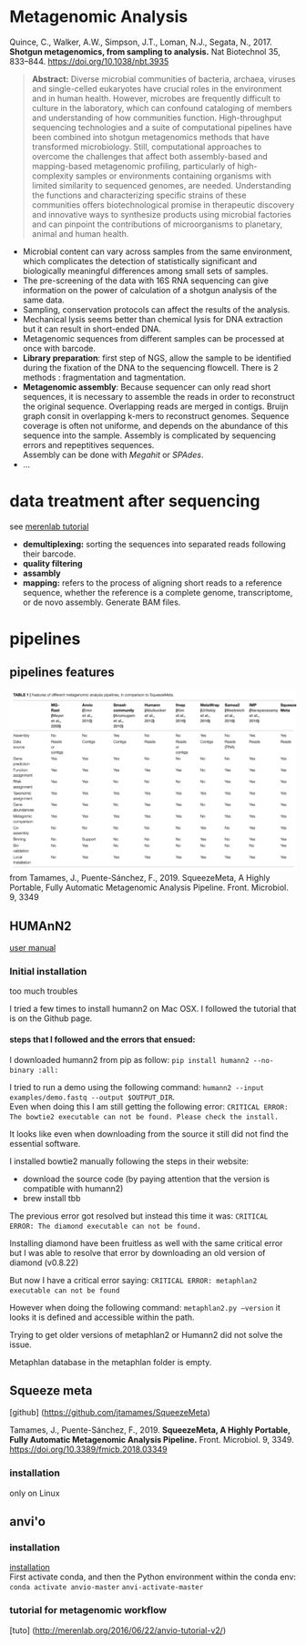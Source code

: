 # Metagenomic Analysis
Quince, C., Walker, A.W., Simpson, J.T., Loman, N.J., Segata, N., 2017. **Shotgun metagenomics, from sampling to analysis.** Nat Biotechnol 35, 833–844. <https://doi.org/10.1038/nbt.3935>
> **Abstract:** Diverse microbial communities of bacteria, archaea, viruses and single-celled eukaryotes have crucial roles in the environment and in human health. However, microbes are frequently difficult to culture in the laboratory, which can confound cataloging
of members and understanding of how communities function. High-throughput sequencing technologies and a suite of computational pipelines have been combined into shotgun metagenomics methods that have transformed microbiology. Still, computational approaches to overcome the challenges that affect both assembly-based and mapping-based metagenomic profiling, particularly of high-complexity samples or environments containing organisms with limited similarity to sequenced genomes, are needed. Understanding the functions and characterizing specific strains of these communities offers biotechnological promise in therapeutic discovery and innovative ways to synthesize products using microbial factories and can pinpoint the contributions of microorganisms to planetary, animal and human health.

- Microbial content can vary across samples from the same environment, which complicates the detection of statistically significant and biologically meaningful differences among small sets of samples. 
- The pre-screening of the data with 16S RNA sequencing can give information on the power of calculation of a shotgun analysis of the same data.  
- Sampling, conservation protocols can affect the results of the analysis. 
- Mechanical lysis seems better than chemical lysis for DNA extraction but it can result in short-ended DNA.
- Metagenomic sequences from different samples can be processed at once with barcode. 
- **Library preparation**: first step of NGS, allow the sample to be identified during the fixation of the DNA to the sequencing flowcell. There is 2 methods : fragmentation and tagmentation.
- **Metagenomic assembly**: Because sequencer can only read short sequences, it is necessary to assemble the reads in order to reconstruct the original sequence. Overlapping reads are merged in contigs. Bruijn graph consit in overlapping k-mers to reconstruct genomes. Sequence coverage is often not uniforme, and depends on the abundance of this sequence into the sample. Assembly is complicated by sequencing errors and repeptitives sequences.     
Assembly can be done with *Megahit* or *SPAdes*.
- ...

# data treatment after sequencing 
see [merenlab tutorial](http://merenlab.org/tutorials/assembly-based-metagenomics/)

- **demultiplexing:**  sorting the sequences into separated reads following their barcode. 
- **quality filtering**
- **assambly** 
- **mapping:** refers to the process of aligning short reads to a reference sequence, whether the reference is a complete genome, transcriptome, or de novo assembly. Generate BAM files. 


# pipelines
## pipelines features
![](ims/pipelines_features.jpeg) from Tamames, J., Puente-Sánchez, F., 2019. SqueezeMeta, A Highly Portable, Fully Automatic Metagenomic Analysis Pipeline. Front. Microbiol. 9, 3349


## HUMAnN2
[user manual](https://github.com/biobakery/humann)
### Initial installation 
too much troubles

I tried a few times to install humann2 on Mac OSX.
I followed the tutorial that is on the Github page.

#### steps that I followed and the errors that ensued:
I downloaded humann2 from pip as follow: `pip install humann2 --no-binary :all:`

I tried to run a demo using the following command: `humann2 --input examples/demo.fastq --output $OUTPUT_DIR`.  
Even when doing this I am still getting the following error: `CRITICAL ERROR: The bowtie2 executable can not be found. Please check the install.`

It looks like even when downloading from the source it still did not find the essential software.

I installed bowtie2 manually following the steps in their website:
- download the source code (by paying attention that the version is compatible with humann2)
- brew install tbb

The previous error got resolved but instead this time it was: `CRITICAL ERROR: The diamond executable can not be found.`

Installing diamond have been fruitless as well with the same critical error but I was able to resolve that error by downloading an old version of diamond (v0.8.22)

But now I have a critical error saying: `CRITICAL ERROR: metaphlan2 executable can not be found`

However when doing the following command: `metaphlan2.py —version` it looks it is defined and accessible within the path.

Trying to get older versions of metaphlan2 or Humann2 did not solve the issue.

Metaphlan database in the metaphlan folder is empty. 

## Squeeze meta 
[github] (https://github.com/jtamames/SqueezeMeta)  
 
Tamames, J., Puente-Sánchez, F., 2019. **SqueezeMeta, A Highly Portable, Fully Automatic Metagenomic Analysis Pipeline.** Front. Microbiol. 9, 3349. <https://doi.org/10.3389/fmicb.2018.03349>

### installation 
only on Linux 

## anvi'o
### installation
[installation](http://merenlab.org/2016/06/26/installation-v2/)  
First activate conda, and then the Python environment within the conda env:
`conda activate anvio-master`
`anvi-activate-master`

### tutorial for metagenomic workflow 
[tuto] (http://merenlab.org/2016/06/22/anvio-tutorial-v2/)
